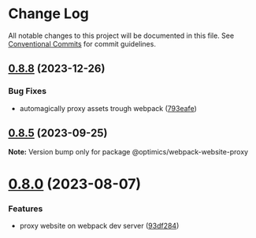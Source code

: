 # Change Log

All notable changes to this project will be documented in this file.
See [Conventional Commits](https://conventionalcommits.org) for commit guidelines.

## [0.8.8](https://github.com/optimics/forge/compare/v0.8.7...v0.8.8) (2023-12-26)


### Bug Fixes

* automagically proxy assets trough webpack ([793eafe](https://github.com/optimics/forge/commit/793eafee53de49551b3982ac9ce313d4b64dfe42))





## [0.8.5](https://github.com/optimics/forge/compare/v0.8.4...v0.8.5) (2023-09-25)

**Note:** Version bump only for package @optimics/webpack-website-proxy





# [0.8.0](https://github.com/optimics/forge/compare/v0.7.1...v0.8.0) (2023-08-07)


### Features

* proxy website on webpack dev server ([93df284](https://github.com/optimics/forge/commit/93df28432ec0676f3ecddc6eaa12417b401bc63b))
